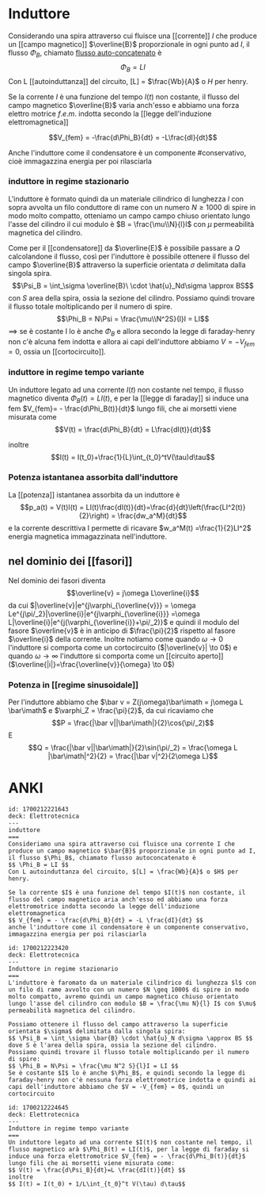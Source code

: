 # Induttore
Considerando una spira attraverso cui fluisce una [[corrente]] $I$ che produce un [[campo magnetico]] $\overline{B}$ proporzionale in ogni punto ad $I$, il flusso $\Phi_B$, chiamato <u>flusso auto-concatenato</u> è
$$\Phi_B = LI$$
Con L [[autoinduttanza]] del circuito, \[L\] = $\frac{Wb}{A}$ o $H$ per henry.

Se la corrente $I$ è una funzione del tempo $I(t)$ non costante, il flusso del campo magnetico $\overline{B}$  varia anch'esso e abbiamo una forza elettro motrice $f.e.m.$  indotta secondo la [[legge dell'induzione elettromagnetica]]

$$V_{fem} = -\frac{d\Phi_B}{dt} = -L\frac{dI}{dt}$$

Anche l'induttore come il condensatore è un componente #conservativo, cioè immagazzina energia per poi rilasciarla

### induttore in regime stazionario
L'induttore è formato quindi da un materiale cilindrico di lunghezza $l$ con sopra avvolta un filo conduttore di rame con un numero $N \geq 1000$ di spire in modo molto compatto, otteniamo un campo campo chiuso orientato lungo l'asse del cilindro il cui modulo è $B = \frac{\mu\\N}{l}I$ con $\mu$ permeabilità magnetica del cilindro.

Come per il [[condensatore]] da $\overline{E}$ è possibile passare a $Q$ calcolandone il flusso, così per l'induttore è possibile ottenere il flusso del campo $\overline{B}$ attraverso la superficie orientata $\sigma$ delimitata dalla singola spira.
$$\Psi_B = \int_\sigma \overline{B}\ \cdot \hat{u}_Nd\sigma \approx BS$$
con $S$ area della spira, ossia la sezione del cilindro.
Possiamo quindi trovare il flusso totale moltiplicando per il numero di spire.
$$\Phi_B = N\Psi = \frac{\mu\\N^2S}{l}I = LI$$ 
==> se è costante I lo è anche $\Phi_B$ e allora secondo la legge di faraday-henry non c'è alcuna fem indotta e allora ai capi dell'induttore abbiamo $V = -V_{fem}=0$, ossia un [[cortocircuito]].

### induttore in regime tempo variante
Un induttore legato ad una corrente $I(t)$ non costante nel tempo, il flusso magnetico diventa $\Phi_B(t) = LI(t)$, e per la [[legge di faraday]] si induce una fem $V_{fem}= - \frac{d\Phi_B(t)}{dt}$ lungo fili, che ai morsetti viene misurata come
$$V(t) = \frac{d\Phi_B}{dt} = L\frac{dI(t)}{dt}$$

inoltre $$I(t) = I(t_0)+\frac{1}{L}\int_{t_0}^tV(\tau)d\tau$$

### Potenza istantanea assorbita dall'induttore
La [[potenza]] istantanea assorbita da un induttore è
$$p_a(t) = V(t)I(t) = LI(t)\frac{dI(t)}{dt}=\frac{d}{dt}\left(\frac{LI^2(t)}{2}\right) = \frac{dw_a^M}{dt}$$
e la corrente descrittiva I permette di ricavare $w_a^M(t) =\frac{1}{2}LI^2$ energia magnetica immagazzinata nell'induttore. 

## nel dominio dei [[fasori]]
Nel dominio dei fasori diventa $$\overline{v} = j\omega L\overline{i}$$
da cui $|\overline{v}|e^{j\varphi_{\overline{v}}} = \omega Le^{j\pi/_2}|\overline{i}|e^{j\varphi_{\overline{i}}} =\omega L|\overline{i}|e^{j(\varphi_{\overline{i}}+\pi/_2)}$ e quindi il modulo del fasore $\overline{v}$ è in anticipo di $\frac{\pi}{2}$ rispetto al fasore $\overline{i}$ della corrente.
Inoltre notiamo come quando $\omega \to 0$  l'induttore si comporta come un cortocircuito ($|\overline{v}| \to 0$) e quando $\omega \to \infty$ l'induttore si comporta come un [[circuito aperto]] ($\overline{|i|}=\frac{\overline{v}}{\omega} \to 0$)

### Potenza in [[regime sinusoidale]]
Per l'induttore abbiamo che $\bar v = Z(j\omega)\bar\imath = j\omega L \bar\imath$ e $\varphi_Z = \frac{\pi}{2}$, da cui ricaviamo che
$$P = \frac{|\bar v||\bar\imath|}{2}\cos(\pi/_2)$$
E
$$Q = \frac{|\bar v||\bar\imath|}{2}\sin(\pi/_2) = \frac{\omega L |\bar\imath|^2}{2} = \frac{|\bar v|^2}{2\omega L}$$

# ANKI

```anki
id: 1700212221643
deck: Elettrotecnica
---
induttore
===
Consideriamo una spira attraverso cui fluisce una corrente I che produce un campo magnetico $\bar{B}$ proporzionale in ogni punto ad I, il flusso $\Phi_B$, chiamato flusso autoconcatenato è
$$ \Phi_B = LI $$
Con L autoinduttanza del circuito, $[L] = \frac{Wb}{A}$ o $H$ per henry.

Se la corrente $I$ è una funzione del tempo $I(t)$ non costante, il flusso del campo magnetico aria anch'esso ed abbiamo una forza elettromotrice indotta secondo la legge dell'induzione elettromagnetica
$$ V_{fem} = - \frac{d\Phi_B}{dt} = -L \frac{dI}{dt} $$
anche l'induttore come il condensatore è un componente conservativo, immagazzina energia per poi rilasciarla
```


```anki
id: 1700212223420
deck: Elettrotecnica
---
Induttore in regime stazionario
===
L'induttore è faromato da un materiale cilindrico di lunghezza $l$ con un filo di rame avvolto con un numero $N \geq 1000$ di spire in modo molto compatto, avremo quindi un campo magnetico chiuso orientato lungo l'asse del cilindro con modulo $B = \frac{\mu N}{l} I$ con $\mu$ permeabilità magnetica del cilindro.

Possiamo ottenere il flusso del campo attraverso la superficie orientata $\sigma$ delimitata dalla singola spira:
$$ \Psi_B = \int_\sigma \bar{B} \cdot \hat{u}_N d\sigma \approx BS $$
dove S è l'area della spira, ossia la sezione del cilindro.
Possiamo quindi trovare il flusso totale moltiplicando per il numero di spire:
$$ \Phi_B = N\Psi = \frac{\mu N^2 S}{l}I = LI $$
Se è costante $I$ lo è anche $\Phi_B$, e quindi secondo la legge di faraday-henry non c'è nessuna forza elettromotrice indotta e quindi ai capi dell'induttore abbiamo che $V = -V_{fem} = 0$, quindi un cortocircuito
```


```anki
id: 1700212224645
deck: Elettrotecnica
---
Induttore in regime tempo variante
===
Un induttore legato ad una corrente $I(t)$ non costante nel tempo, il flusso magnetico arà $\Phi_B(t) = LI(t)$, per la legge di faraday si induce una forza elettromotrice $V_{fem} = - \frac{d\Phi_B(t)}{dt}$ lungo fili che ai morsetti viene misurata come:
$$ V(t) = \frac{d\Psi_B}{dt}=L \frac{dI(t)}{dt} $$
inoltre
$$ I(t) = I(t_0) + 1/L\int_{t_0}^t V(\tau) d\tau$$
```
